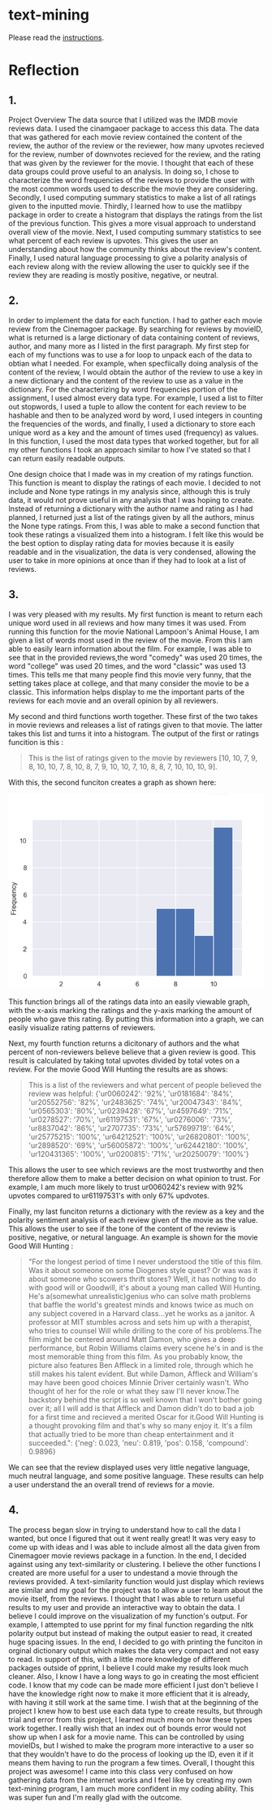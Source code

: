 # text-mining

Please read the [instructions](instructions.md).

# Reflection


## 1.
Project Overview
The data source that I utilized was the IMDB movie reviews data. I used the cinamgaoer package to access this data. The data that was gathered for each movie review contained the content of the review, the author of the review or the reviewer, how many upvotes recieved for the review, number of downvotes recieved for the review, and the rating that was given by the reviewer for the movie. I thought that each of these data groups could prove useful to an analysis. In doing so, I chose to characterize the word frequencies of the reviews to provide the user with the most common words used to describe the movie they are considering. Secondly, I used computing summary statistics to make a list of all ratings given to the inputted movie. Thirdly, I learned how to use the matlibpy package in order to create a histogram that displays the ratings from the list of the previous function. This gives a more visual approach to understand overall view of the movie. Next, I used computing summary statistics to see what percent of each review is upvotes. This gives the user an understanding about how the community thinks about the review's content. Finally, I used natural language processing to give a polarity analysis of each review along with the review allowing the user to quickly see if the review they are reading is mostly positive, negative, or neutral. 

## 2.
In order to implement the data for each function. I had to gather each movie review from the Cinemagoer package. By searching for reviews by movieID, what is returned is a large dictionary of data containing content of reviews, author, and many more as I listed in the first paragraph. My first step for each of my functions was to use a for loop to unpack each of the data to obtian what I needed. For example, when specfiically doing analysis of the content of the review, I would obtain the author of the review to use a key in a new dictionary and the content of the review to use as a value in the dictionary. For the characterizing by word frequencies portion of the assignment, I used almost every data type. For example, I used a list to filter out stopwords, I used a tuple to allow the content for each review to be hashable and then to be analyzed word by word, I used integers in counting the frequencies of the words, and finally, I used a dictionary to store each unique word as a key and the amount of times used (frequency) as values. In this function, I used the most data types that worked together, but for all my other functions I took an approach similar to how I've stated so that I can return easily readable outputs.

One design choice that I made was in my creation of my ratings function. This function is meant to display the ratings of each movie. I decided to not include and None type ratings in my analysis since, although this is truly data, it would not prove useful in any analysis that I was hoping to create. Instead of returning a dictionary with the author name and rating as I had planned, I returned just a list of the ratings given by all the authors, minus the None type ratings. From this, I was able to make a second function that took these ratings a visualized them into a histogram. I felt like this would be the best option to display rating data for movies because it is easily readable and in the visualization, the data is very condensed, allowing the user to take in more opinions at once than if they had to look at a list of reviews.

## 3.
I was very pleased with my results. My first function is meant to return each unique word used in all reviews and how many times it was used. From running this function for the movie National Lampoon's Animal House, I am given a list of words most used in the review of the movie. From this I am able to easily learn information about the film. For example, I was able to see that in the provided reviews,the word "comedy" was used 20 times, the word "college" was used 20 times, and the word "classic" was used 13 times. This tells me that many people find this movie very funny, that the setting takes place at college, and that many consider the movie to be a classic. This information helps display to me the important parts of the reviews for each movie and an overall opinion by all reviewers. 

My second and third functions worth together. These first of the two takes in movie reviews and releases a list of ratings given to that movie. The latter takes this list and turns it into a histogram. The output of the first or ratings funcition is this : 
>This is the list of ratings given to the movie by reviewers [10, 10, 7, 9, 8, 10, 10, 7, 8, 10, 8, 7, 9, 10, 10, 7, 10, 8, 8, 7, 10, 10, 10, 9].

With this, the second funciton creates a graph as shown here: 

![3](images/animalhouseresults.png)

This function brings all of the ratings data into an easily viewable graph, with the x-axis marking the ratings and the y-axis marking the amount of people who gave this rating. By putting this information into a graph, we can easily visualize rating patterns of reviewers.

Next, my fourth function returns a dicitonary of authors and the what percent of non-reviewers believe believe that a given review is good. This result is calculated by taking total upvotes divided by total votes on a review. For the movie Good Will Hunting the results are as shows: 
>This is a list of the reviewers and what percent of people believed the review was helpful: {'ur0060242': '92%', 'ur0181684': '84%', 'ur20552756': '82%', 'ur2483625': '74%', 'ur20047343': '84%', 'ur0565303': '80%', 'ur0239428': '67%', 'ur4597649': '71%', 'ur0278527': '70%', 'ur61197531': '67%', 'ur0276006': '73%', 'ur8837042': '86%', 'ur2707735': '73%', 'ur57699719': '64%', 'ur25775215': '100%', 'ur64212521': '100%', 'ur26820801': '100%', 'ur2898520': '69%', 'ur56005872': '100%', 'ur62442180': '100%', 'ur120431365': '100%', 'ur0200815': '71%', 'ur20250079': '100%'}

This allows the user to see which reviews are the most trustworthy and then therefore allow them to make a better decision on what opinion to trust. For example, I am much more likely to trust ur0060242's review with 92% upvotes compared to ur61197531's with only 67% updvotes.

 Finally, my last funciton returns a dictionary with the review as a key and the polarity sentiment analysis of each review given of the movie as the value. This allows the user to see if the tone of the content of the review is positive, negative, or netural language.
An example is shown for the movie Good Will Hunting : 

>"For the longest period of time I never understood the title of this film. Was it about someone on some Diogenes style quest? Or was was it about someone who scowers thrift stores? Well, it has nothing to do with good will or Goodwill, it's about a young man called Will Hunting. He's a(somewhat unrealistic)genius who can solve math problems that baffle the world's greatest minds and knows twice as much on any subject covered in a Harvard class...yet he works as a janitor. A professor at MIT stumbles across and sets him up with 
a therapist, who tries to counsel Will while drilling to the core of his problems.The film might be centered around Matt Damon, who gives a deep performance, but Robin Williams claims every scene he's in and is the most memorable thing from this film. As you probably know, the picture also features Ben Affleck in a limited role, through which he still makes his talent evident. But while Damon, Affleck and William's may have been good choices Minnie Driver certainly wasn't. Who thought of her for the role or what they saw I'll never know.The backstory behind the script is so well known that I won't bother going over it; all I will add is that Affleck and Damon didn't do to bad a job for a first time and recieved a merited Oscar for it.Good Will Hunting is a thought provoking film and that's why so many enjoy it. It's a film that actually tried to be more than cheap entertainment and it succeeded.": {'neg': 0.023, 'neu': 0.819, 'pos': 0.158, 'compound': 0.9896}

We can see that the review displayed uses very little negative language, much neutral language, and some positive language. These results can help a user understand the an overall trend of reviews for a movie. 

## 4.
The process began slow in trying to understand how to call the data I wanted, but once I figured that out it went really great! It was very easy to come up with ideas and I was able to include almost all the data given from Cinemagoer movie reviews package in a function. In the end, I decided against using any text-similarity or clustering. I believe the other functions I created are more useful for a user to undestand a movie through the reviews provided. A text-similarity function would just display which reviews are similar and my goal for the project was to allow a user to learn about the movie itself, from the reviews. I thought that I was able to return useful results to my user and provide an interactive way to obtain the data. I believe I could improve on the visualization of my function's output. For example, I attempted to use pprint for my final function regarding the nltk polarity output but instead of making the output easier to read, it created huge spacing issues. In the end, I decided to go with printing the funciton in orginal dictionary output which makes the data very compact and not easy to read. In support of this, with a little more knowledge of different packages outside of pprint, I believe I could make my results look much cleaner. Also, I know I have a long ways to go in creating the most efficient code. I know that my code can be made more efficient I just don't believe I have the knowledge right now to make it more efficient that it is already, with having it still work at the same time. I wish that at the beginning of the project I knew how to best use each data type to create results, but through trial and error from this project, I learned much more on how these types work together. I really wish that an index out of bounds error would not show up when I ask for a movie name. This can be controlled by using movieIDs, but I wished to make the program more interactive to a user so that they wouldn't have to do the process of looking up the ID, even it if it means them having to run the program a few times. Overall, I thought this project was awesome! I came into this class very confused on how gathering data from the internet works and I feel like by creating my own text-mining program, I am much more confident in my coding ability. This was super fun and I'm really glad with the outcome.